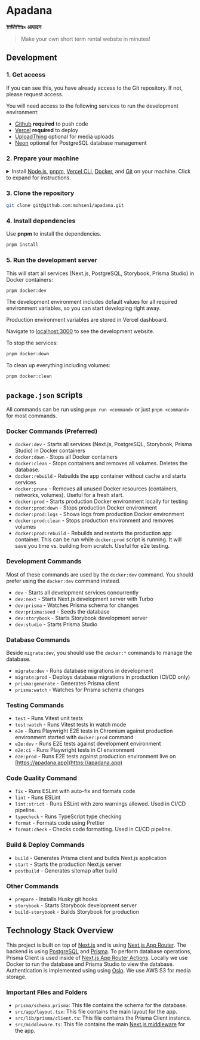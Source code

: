 # Apadana

**𐎠𐎱𐎭𐎠𐎴** **आपादन**

> Make your own short term rental website in minutes!

## Development

### 1. Get access

If you can see this, you have already access to the Git repository. If not, please request access.

You will need access to the following services to run the development environment:

- [Github](https://github.com/mohsen1/apadana) **required** to push code
- [Vercel](https://vercel.com/) **required** to deploy
- [UploadThing](https://uploadthing.com/) optional for media uploads
- [Neon](https://neon.tech/) optional for PostgreSQL database management

### 2. Prepare your machine

<details>
  <summary style="cursor: pointer;">Install <a href="https://nodejs.org/en">Node.js</a>, <a href="https://pnpm.io/">pnpm</a>, <a href="https://vercel.com/docs/cli">Vercel CLI</a>, <a href="https://www.docker.com/get-started">Docker</a>, and <a href="https://git-scm.com/downloads">Git</a> on your machine. Click to expand for instructions.</summary>

<details>
<summary><b style="cursor: pointer;">on MacOS</b></summary>

1. Install [Homebrew](https://brew.sh/)
   ```bash
   /bin/bash -c "$(curl -fsSL https://raw.githubusercontent.com/Homebrew/install/HEAD/install.sh)"
   ```
2. Install [Volta](https://volta.sh/) and using it to install `node` and `pnpm`
   ```bash
   curl https://get.volta.sh | bash
   volta install node
   volta install pnpm
   ```
3. Install [Vercel CLI](https://vercel.com/docs/cli) (v3.1.0 or higher)
   ```bash
   pnpm install -g vercel
   ```
4. Install [Docker Desktop](https://www.docker.com/products/docker-desktop/)
   ```bash
   brew install --cask docker
   ```
   After installation:
   - Launch Docker Desktop from your Applications folder
   - Wait for Docker Desktop to start completely
   - Docker Compose is included with Docker Desktop for Mac
   - Verify installation by running:
   ```bash
   docker compose version
   ```
5. Install [Git](https://git-scm.com/downloads)
   ```bash
   brew install git
   ```

</details>

<details>
<summary><b style="cursor: pointer;"   >on Linux</b></summary>

1. Install [Node.js](https://nodejs.org/en) (v20.12.2 or higher)
   ```bash
   curl -fsSL https://deb.nodesource.com/setup_20.x -o nodesource_setup.sh
   sudo -E bash nodesource_setup.sh
   sudo apt-get install -y nodejs
   ```
2. Install [pnpm](https://pnpm.io/)
   ```bash
   curl -fsSL https://get.pnpm.io/install.sh | bash
   ```
3. Install [Docker](https://www.docker.com/get-started)
   ```bash
   sudo apt-get install -y docker
   ```
4. Install [Git](https://git-scm.com/downloads)
   ```bash
   sudo apt-get install -y git
   ```

</details>

<details>
<summary><b style="cursor: pointer;">on Windows</b></summary>

We recommend using [WSL](https://docs.microsoft.com/en-us/windows/wsl/install) to run the development environment on Windows. With WSL, you can install Ubuntu and use the same commands as the Linux section.

</details>

</details>

### 3. Clone the repository

```bash
git clone git@github.com:mohsen1/apadana.git
```

### 4. Install dependencies

Use **pnpm** to install the dependencies.

```bash
pnpm install
```

### 5. Run the development server

This will start all services (Next.js, PostgreSQL, Storybook, Prisma Studio) in Docker containers:

```bash
pnpm docker:dev
```

The development environment includes default values for all required environment variables, so you can start developing right away.

Production environment variables are stored in Vercel dashboard.

Navigate to [localhost:3000](http://localhost:3000) to see the development website.

To stop the services:

```bash
pnpm docker:down
```

To clean up everything including volumes:

```bash
pnpm docker:clean
```

## `package.json` scripts

All commands can be run using `pnpm run <command>` or just `pnpm <command>` for most commands.

### Docker Commands (Preferred)

- `docker:dev` - Starts all services (Next.js, PostgreSQL, Storybook, Prisma Studio) in Docker containers
- `docker:down` - Stops all Docker containers
- `docker:clean` - Stops containers and removes all volumes. Deletes the database.
- `docker:rebuild` - Rebuilds the app container without cache and starts services
- `docker:prune` - Removes all unused Docker resources (containers, networks, volumes). Useful for a fresh start.
- `docker:prod` - Starts production Docker environment locally for testing
- `docker:prod:down` - Stops production Docker environment
- `docker:prod:logs` - Shows logs from production Docker environment
- `docker:prod:clean` - Stops production environment and removes volumes
- `docker:prod:rebuild` - Rebuilds and restarts the production app container. This can be run while `docker:prod` script is running. It will save you time vs. building from scratch. Useful for e2e testing.

### Development Commands

Most of these commands are used by the `docker:dev` command. You should prefer using the `docker:dev` command instead.

- `dev` - Starts all development services concurrently
- `dev:next` - Starts Next.js development server with Turbo
- `dev:prisma` - Watches Prisma schema for changes
- `dev:prisma:seed` - Seeds the database
- `dev:storybook` - Starts Storybook development server
- `dev:studio` - Starts Prisma Studio

### Database Commands

Beside `migrate:dev`, you should use the `docker:*` commands to manage the database.

- `migrate:dev` - Runs database migrations in development
- `migrate:prod` - Deploys database migrations in production (CI/CD only)
- `prisma:generate` - Generates Prisma client
- `prisma:watch` - Watches for Prisma schema changes

### Testing Commands

- `test` - Runs Vitest unit tests
- `test:watch` - Runs Vitest tests in watch mode
- `e2e` - Runs Playwright E2E tests in Chromium against production environment started with `docker:prod` command
- `e2e:dev` - Runs E2E tests against development environment
- `e2e:ci` - Runs Playwright tests in CI environment
- `e2e:prod` - Runs E2E tests against production environment live on [https://apadana.app](https://apadana.app)

### Code Quality Command

- `fix` - Runs ESLint with auto-fix and formats code
- `lint` - Runs ESLint
- `lint:strict` - Runs ESLint with zero warnings allowed. Used in CI/CD pipeline.
- `typecheck` - Runs TypeScript type checking
- `format` - Formats code using Prettier
- `format:check` - Checks code formatting. Used in CI/CD pipeline.

### Build & Deploy Commands

- `build` - Generates Prisma client and builds Next.js application
- `start` - Starts the production Next.js server
- `postbuild` - Generates sitemap after build

### Other Commands

- `prepare` - Installs Husky git hooks
- `storybook` - Starts Storybook development server
- `build-storybook` - Builds Storybook for production

## Technology Stack Overview

This project is built on top of [Next.js](https://nextjs.org/) and is using [Next.js App Router](https://nextjs.org/docs/app).
The backend is using [PostgreSQL](https://www.postgresql.org/) and [Prisma](https://www.prisma.io/). To perform database operations, Prisma Client is used inside of [Next.js App Router Actions](https://nextjs.org/docs/app/building-your-application/data-fetching/server-actions-and-mutations). Locally we use Docker to run the database and Prisma Studio to view the database. Authentication is implemented using using [Oslo](https://oslo.js.org). We use AWS S3 for media storage.

### Important Files and Folders

- `prisma/schema.prisma`: This file contains the schema for the database.
- `src/app/layout.tsx`: This file contains the main layout for the app.
- `src/lib/prisma/client.ts`: This file contains the Prisma Client instance.
- `src/middleware.ts`: This file contains the main [Next.js middleware](https://nextjs.org/docs/app/building-your-application/routing/middleware) for the app.
